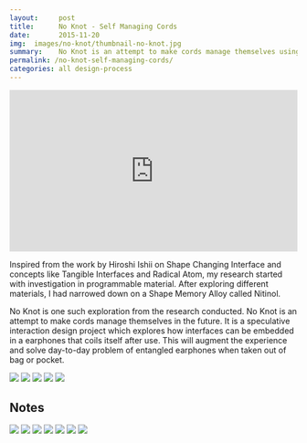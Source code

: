 ```yaml
---
layout:     post
title:      No Knot - Self Managing Cords
date:       2015-11-20
img:  images/no-knot/thumbnail-no-knot.jpg
summary:    No Knot is an attempt to make cords manage themselves using smart material-Nitinol and shape-changing interfaces
permalink: /no-knot-self-managing-cords/
categories: all design-process
---
```


<style>.embed-container { position: relative; padding-bottom: 56.25%; height: 0; overflow: hidden; max-width: 100%; } .embed-container iframe, .embed-container object, .embed-container embed { position: absolute; top: 0; left: 0; width: 100%; height: 100%; }</style><div class='embed-container'><iframe src='https://player.vimeo.com/video/189789312?autoplay=1&title=0&byline=0&portrait=0' frameborder='0' webkitAllowFullScreen mozallowfullscreen allowFullScreen></iframe></div>

Inspired from the work by Hiroshi Ishii on Shape Changing Interface and concepts like Tangible Interfaces and Radical Atom, my research started with investigation in programmable material. After exploring different materials, I had narrowed down on a Shape Memory Alloy called Nitinol.

No Knot is one such exploration from the research conducted. No Knot is an attempt to make cords manage themselves in the future. It is a speculative interaction design project which explores how interfaces can be embedded in a earphones that coils itself after use. This will augment the experience and solve day-to-day problem of entangled earphones when taken out of bag or pocket.

<img src="/images/no-knot/noknot1.png">
<img src="/images/no-knot/noknot2.png">
<img src="/images/no-knot/noknot3.png">
<img src="/images/no-knot/noknot4.png">
<img src="/images/no-knot/noknot1.png">

<h2>Notes</h2>
<img src="/images/no-knot/0030.jpg">
<img src="/images/no-knot/0024.jpg">
<img src="/images/no-knot/0025.jpg">
<img src="/images/no-knot/0026.jpg">
<img src="/images/no-knot/0027.jpg">
<img src="/images/no-knot/0028.jpg">
<img src="/images/no-knot/0029.jpg">
